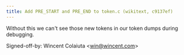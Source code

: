 ```yaml
---
title: Add PRE_START and PRE_END to token.c (wikitext, c9137ef)
---
```


Without this we can't see those new tokens in our token dumps during debugging.

Signed-off-by: Wincent Colaiuta &lt;win@wincent.com&gt;
